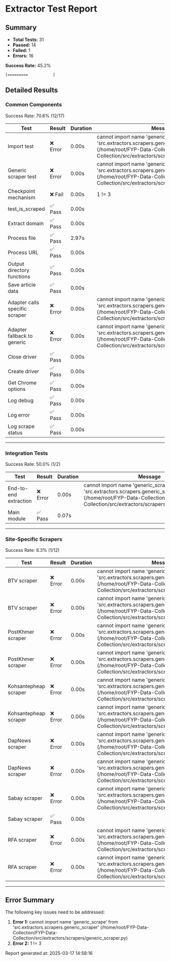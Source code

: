 # Extractor Test Report

## Summary

- **Total Tests:** 31
- **Passed:** 14
- **Failed:** 1
- **Errors:** 16

**Success Rate:** 45.2%

```
[=========           ]
```

## Detailed Results

### Common Components

Success Rate: 70.6% (12/17)

| Test | Result | Duration | Message |
|------|--------|----------|--------|
| Import test | ❌ Error | 0.00s | cannot import name 'generic_scrape' from 'src.extractors.scrapers.generic_scraper' (/home/root/FYP-Data-Collection/FYP-Data-Collection/src/extractors/scrapers/generic_scraper.py) |
| Generic scraper test | ❌ Error | 0.00s | cannot import name 'generic_scrape' from 'src.extractors.scrapers.generic_scraper' (/home/root/FYP-Data-Collection/FYP-Data-Collection/src/extractors/scrapers/generic_scraper.py) |
| Checkpoint mechanism | ❌ Fail | 0.00s | 1 != 3 |
| test_is_scraped | ✅ Pass | 0.00s |  |
| Extract domain | ✅ Pass | 0.00s |  |
| Process file | ✅ Pass | 2.97s |  |
| Process URL | ✅ Pass | 0.00s |  |
| Output directory functions | ✅ Pass | 0.00s |  |
| Save article data | ✅ Pass | 0.00s |  |
| Adapter calls specific scraper | ❌ Error | 0.00s | cannot import name 'generic_scrape' from 'src.extractors.scrapers.generic_scraper' (/home/root/FYP-Data-Collection/FYP-Data-Collection/src/extractors/scrapers/generic_scraper.py) |
| Adapter fallback to generic | ❌ Error | 0.00s | cannot import name 'generic_scrape' from 'src.extractors.scrapers.generic_scraper' (/home/root/FYP-Data-Collection/FYP-Data-Collection/src/extractors/scrapers/generic_scraper.py) |
| Close driver | ✅ Pass | 0.00s |  |
| Create driver | ✅ Pass | 0.00s |  |
| Get Chrome options | ✅ Pass | 0.00s |  |
| Log debug | ✅ Pass | 0.00s |  |
| Log error | ✅ Pass | 0.00s |  |
| Log scrape status | ✅ Pass | 0.00s |  |

---

### Integration Tests

Success Rate: 50.0% (1/2)

| Test | Result | Duration | Message |
|------|--------|----------|--------|
| End-to-end extraction | ❌ Error | 0.00s | cannot import name 'generic_scrape' from 'src.extractors.scrapers.generic_scraper' (/home/root/FYP-Data-Collection/FYP-Data-Collection/src/extractors/scrapers/generic_scraper.py) |
| Main module | ✅ Pass | 0.07s |  |

---

### Site-Specific Scrapers

Success Rate: 8.3% (1/12)

| Test | Result | Duration | Message |
|------|--------|----------|--------|
| BTV scraper | ❌ Error | 0.00s | cannot import name 'generic_scrape' from 'src.extractors.scrapers.generic_scraper' (/home/root/FYP-Data-Collection/FYP-Data-Collection/src/extractors/scrapers/generic_scraper.py) |
| BTV scraper | ❌ Error | 0.00s | cannot import name 'generic_scrape' from 'src.extractors.scrapers.generic_scraper' (/home/root/FYP-Data-Collection/FYP-Data-Collection/src/extractors/scrapers/generic_scraper.py) |
| PostKhmer scraper | ❌ Error | 0.00s | cannot import name 'generic_scrape' from 'src.extractors.scrapers.generic_scraper' (/home/root/FYP-Data-Collection/FYP-Data-Collection/src/extractors/scrapers/generic_scraper.py) |
| PostKhmer scraper | ❌ Error | 0.00s | cannot import name 'generic_scrape' from 'src.extractors.scrapers.generic_scraper' (/home/root/FYP-Data-Collection/FYP-Data-Collection/src/extractors/scrapers/generic_scraper.py) |
| Kohsantepheap scraper | ❌ Error | 0.00s | cannot import name 'generic_scrape' from 'src.extractors.scrapers.generic_scraper' (/home/root/FYP-Data-Collection/FYP-Data-Collection/src/extractors/scrapers/generic_scraper.py) |
| Kohsantepheap scraper | ❌ Error | 0.00s | cannot import name 'generic_scrape' from 'src.extractors.scrapers.generic_scraper' (/home/root/FYP-Data-Collection/FYP-Data-Collection/src/extractors/scrapers/generic_scraper.py) |
| DapNews scraper | ❌ Error | 0.00s | cannot import name 'generic_scrape' from 'src.extractors.scrapers.generic_scraper' (/home/root/FYP-Data-Collection/FYP-Data-Collection/src/extractors/scrapers/generic_scraper.py) |
| DapNews scraper | ❌ Error | 0.00s | cannot import name 'generic_scrape' from 'src.extractors.scrapers.generic_scraper' (/home/root/FYP-Data-Collection/FYP-Data-Collection/src/extractors/scrapers/generic_scraper.py) |
| Sabay scraper | ❌ Error | 0.00s | cannot import name 'generic_scrape' from 'src.extractors.scrapers.generic_scraper' (/home/root/FYP-Data-Collection/FYP-Data-Collection/src/extractors/scrapers/generic_scraper.py) |
| Sabay scraper | ✅ Pass | 0.00s |  |
| RFA scraper | ❌ Error | 0.00s | cannot import name 'generic_scrape' from 'src.extractors.scrapers.generic_scraper' (/home/root/FYP-Data-Collection/FYP-Data-Collection/src/extractors/scrapers/generic_scraper.py) |
| RFA scraper | ❌ Error | 0.00s | cannot import name 'generic_scrape' from 'src.extractors.scrapers.generic_scraper' (/home/root/FYP-Data-Collection/FYP-Data-Collection/src/extractors/scrapers/generic_scraper.py) |

---

## Error Summary

The following key issues need to be addressed:

1. **Error 1:** cannot import name 'generic_scrape' from 'src.extractors.scrapers.generic_scraper' (/home/root/FYP-Data-Collection/FYP-Data-Collection/src/extractors/scrapers/generic_scraper.py)
2. **Error 2:** 1 != 3

Report generated at: 2025-03-17 14:58:16
